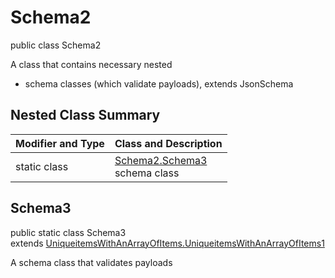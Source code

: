 # Schema2
public class Schema2

A class that contains necessary nested
- schema classes (which validate payloads), extends JsonSchema

## Nested Class Summary
| Modifier and Type | Class and Description |
| ----------------- | ---------------------- |
| static class | [Schema2.Schema3](#schema3)<br> schema class |

## Schema3
public static class Schema3<br>
extends [UniqueitemsWithAnArrayOfItems.UniqueitemsWithAnArrayOfItems1](../../../../../../../../components/schemas/UniqueitemsWithAnArrayOfItems.md#uniqueitemswithanarrayofitems1)

A schema class that validates payloads
